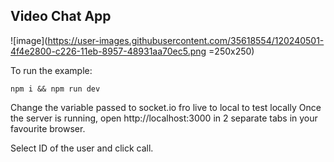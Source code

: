 ## Video Chat App

![image](https://user-images.githubusercontent.com/35618554/120240501-4f4e2800-c226-11eb-8957-48931aa70ec5.png =250x250)


To run the example:

 `npm i && npm run dev`
 
 Change the variable passed to socket.io fro live to local to test locally
 Once the server is running, open http://localhost:3000 in 2 separate tabs in your favourite browser.
 
 Select ID of the user and click call.

